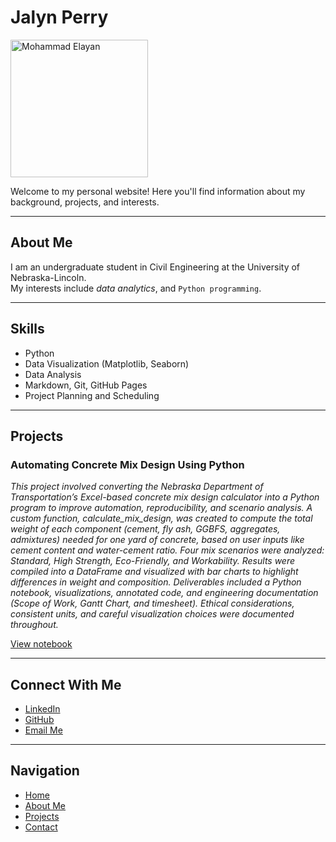 # Jalyn Perry

<img src="JP.png" alt="Mohammad Elayan" style="width: 220px; border-radius: 1px;" />

Welcome to my personal website! Here you'll find information about my background, projects, and interests.

---

## About Me

I am an undergraduate student in Civil Engineering at the University of Nebraska-Lincoln.  
My interests include *data analytics*, and `Python programming`.

---

## Skills

- Python  
- Data Visualization (Matplotlib, Seaborn)  
- Data Analysis  
- Markdown, Git, GitHub Pages
- Project Planning and Scheduling

---

## Projects

### Automating Concrete Mix Design Using Python 
*This project involved converting the Nebraska Department of Transportation’s Excel-based concrete mix design calculator into a Python program to improve automation, reproducibility, and scenario analysis. A custom function, calculate_mix_design, was created to compute the total weight of each component (cement, fly ash, GGBFS, aggregates, admixtures) needed for one yard of concrete, based on user inputs like cement content and water-cement ratio. Four mix scenarios were analyzed: Standard, High Strength, Eco-Friendly, and Workability. Results were compiled into a DataFrame and visualized with bar charts to highlight differences in weight and composition. Deliverables included a Python notebook, visualizations, annotated code, and engineering documentation (Scope of Work, Gantt Chart, and timesheet). Ethical considerations, consistent units, and careful visualization choices were documented throughout.*

[View notebook](Project5.ipynb)

---

## Connect With Me

- [LinkedIn](https://www.linkedin.com/in/yourprofile)  
- [GitHub](https://github.com/yourusername)  
- [Email Me](mailto:yourname@university.edu)

---

## Navigation

- [Home](index.md)  
- [About Me](about.md)  
- [Projects](projects.md)  
- [Contact](contact.md)
